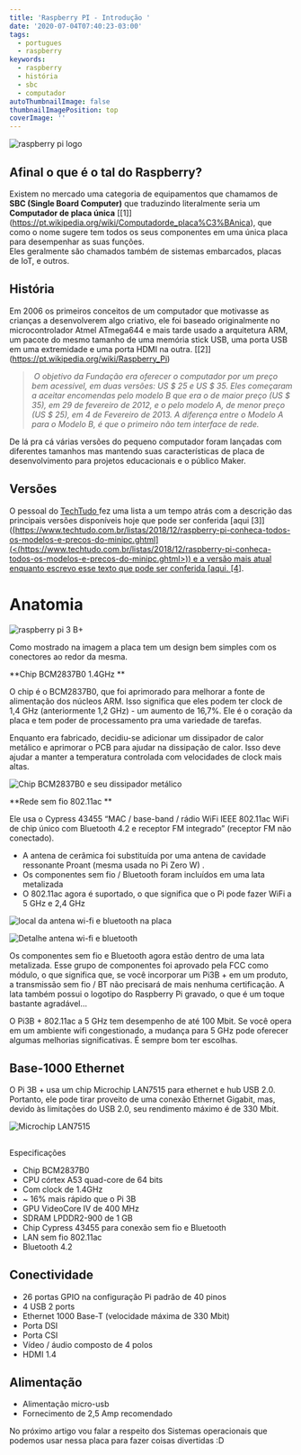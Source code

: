 ```yaml
---
title: 'Raspberry PI - Introdução '
date: '2020-07-04T07:40:23-03:00'
tags:
  - portugues
  - raspberry
keywords:
  - raspberry
  - história
  - sbc
  - computador
autoThumbnailImage: false
thumbnailImagePosition: top
coverImage: ''
---
```

![raspberry pi logo](/images/uploads/small-raspberry-pi.png)

## Afinal o que é o tal do Raspberry?

Existem no mercado uma categoria de equipamentos que chamamos de **SBC (Single Board Computer)** que traduzindo literalmente seria um **Computador de placa única** [\[1]](https://pt.wikipedia.org/wiki/Computadorde_placa%C3%BAnica), que como o nome sugere tem todos os seus componentes em uma única placa para desempenhar as suas funções.\
Eles geralmente são chamados também de sistemas embarcados, placas de IoT, e outros.

## História

Em 2006 os primeiros conceitos de um computador que motivasse as crianças a desenvolverem algo criativo, ele foi baseado originalmente no microcontrolador Atmel ATmega644 e mais tarde usado a arquitetura ARM, um pacote do mesmo tamanho de uma memória stick USB, uma porta USB em uma extremidade e uma porta HDMI na outra. \[[2]](https://pt.wikipedia.org/wiki/Raspberry_Pi)

>  _O objetivo da Fundação era oferecer o computador por um preço bem acessível, em duas versões: US $ 25 e US $ 35. Eles começaram a aceitar encomendas pelo modelo B que era o de maior preço (US $ 35), em 29 de fevereiro de 2012, e o pelo modelo A, de menor preço (US $ 25), em 4 de Fevereiro de 2013. A diferença entre o Modelo A para o Modelo B, é que o primeiro não tem interface de rede._

De lá pra cá várias versões do pequeno computador foram lançadas com diferentes tamanhos mas mantendo suas características de placa de desenvolvimento para projetos educacionais e o público Maker.

## Versões

O pessoal do [TechTudo ](https://www.techtudo.com.br/)fez uma lista a um tempo atrás com a descrição das principais versões disponíveis hoje que pode ser conferida \[aqui [3]]([(https://www.techtudo.com.br/listas/2018/12/raspberry-pi-conheca-todos-os-modelos-e-precos-do-minipc.ghtml](<(https://www.techtudo.com.br/listas/2018/12/raspberry-pi-conheca-todos-os-modelos-e-precos-do-minipc.ghtml>)) e a versão mais atual enquanto escrevo esse texto que pode ser conferida \[aqui. [4]](https://www.techtudo.com.br/noticias/2019/09/tudo-sobre-o-raspberry-pi-4-veja-especificacoes-e-preco-do-mini-pc.ghtml).

# Anatomia

![raspberry pi 3 B+](/images/uploads/raspberry-pi-3b-top_700.jpg)

Como mostrado na imagem a placa tem um design bem simples com os conectores ao redor da mesma. 

**Chip BCM2837B0 1.4GHz
**

O chip é o BCM2837B0, que foi aprimorado para melhorar a fonte de alimentação dos núcleos ARM. Isso significa que eles podem ter clock de 1,4 GHz (anteriormente 1,2 GHz) - um aumento de 16,7%.
 Ele é o coração da placa e tem poder de processamento pra uma variedade de tarefas.

Enquanto era fabricado, decidiu-se adicionar um dissipador de calor metálico e aprimorar o PCB para ajudar na dissipação de calor. Isso deve ajudar a manter a temperatura controlada com velocidades de clock mais altas.

![Chip BCM2837B0 e seu dissipador metálico](/images/uploads/bcm2837b0-on-rasbperry-pi-3b_700-292x300.jpg)

**Rede sem fio 802.11ac
**

Ele usa o Cypress 43455 “MAC / base-band / rádio WiFi IEEE 802.11ac WiFi de chip único com Bluetooth 4.2 e receptor FM integrado” (receptor FM não conectado).

* A antena de cerâmica foi substituída por uma antena de cavidade ressonante Proant (mesma usada no Pi Zero W)
  .
* Os componentes sem fio / Bluetooth foram incluídos em uma lata metalizada
* O 802.11ac agora é suportado, o que significa que o Pi pode fazer WiFi a 5 GHz e 2,4 GHz

![local da antena wi-fi e bluetooth na placa](/images/uploads/proant-antenna-on-raspberry-pi-3b_700-300x214.jpg)

![Detalhe antena wi-fi e bluetooth](/images/uploads/proant-antenna-on-rasbperry-pi-3b-underside_700-300x152.jpg)

Os componentes sem fio e Bluetooth agora estão dentro de uma lata metalizada. Esse grupo de componentes foi aprovado pela FCC como módulo, o que significa que, se você incorporar um Pi3B + em um produto, a transmissão sem fio / BT não precisará de mais nenhuma certificação. A lata também possui o logotipo do Raspberry Pi gravado, o que é um toque bastante agradável…

O Pi3B + 802.11ac a 5 GHz tem desempenho de até 100 Mbit. Se você opera em um ambiente wifi congestionado, a mudança para 5 GHz pode oferecer algumas melhorias significativas. É sempre bom ter escolhas.

## Base-1000 Ethernet

O Pi 3B + usa um chip Microchip LAN7515 para ethernet e hub USB 2.0. Portanto, ele pode tirar proveito de uma conexão Ethernet Gigabit, mas, devido às limitações do USB 2.0, seu rendimento máximo é de 330 Mbit.

![Microchip LAN7515](/images/uploads/lan7515-on-raspberry-pi-3b_700-300x267.jpg)

## 

Especificações

* Chip BCM2837B0
* CPU córtex A53 quad-core de 64 bits
* Com clock de 1.4GHz
* ~ 16% mais rápido que o Pi 3B
* GPU VideoCore IV de 400 MHz
* SDRAM LPDDR2-900 de 1 GB
* Chip Cypress 43455 para conexão sem fio e Bluetooth
* LAN sem fio 802.11ac
* Bluetooth 4.2

## Conectividade

* 26 portas GPIO na configuração Pi padrão de 40 pinos
* 4 USB 2 ports
* Ethernet 1000 Base-T (velocidade máxima de 330 Mbit)
* Porta DSI
* Porta CSI
* Vídeo / áudio composto de 4 polos
* HDMI 1.4

## Alimentação

* Alimentação micro-usb
* Fornecimento de 2,5 Amp recomendado

No próximo artigo vou falar a respeito dos Sistemas operacionais que podemos usar nessa placa para fazer coisas divertidas :D
